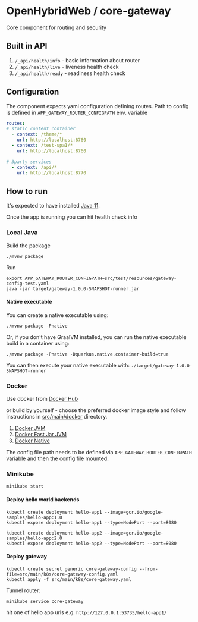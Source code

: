 # OpenHybridWeb / core-gateway
Core component for routing and security

## Built in API

1. `/_api/health/info` - basic information about router
2. `/_api/health/live` - liveness health check
3. `/_api/health/ready` - readiness health check

## Configuration

The component expects yaml configuration defining routes.
Path to config is defined in `APP_GATEWAY_ROUTER_CONFIGPATH` env. variable

```yaml
routes:
# static content container
  - context: /theme/*
    url: http://localhost:8760
  - context: /test-spa1/*
    url: http://localhost:8760

# 3party services
  - context: /api/*
    url: http://localhost:8770
```

## How to run

It's expected to have installed [Java 11](https://adoptopenjdk.net/installation.html).

Once the app is running you can hit health check info

### Local Java

Build the package

```shell script
./mvnw package
```

Run
```shell script
export APP_GATEWAY_ROUTER_CONFIGPATH=src/test/resources/gateway-config-test.yaml
java -jar target/gateway-1.0.0-SNAPSHOT-runner.jar
```

#### Native executable

You can create a native executable using: 
```shell script
./mvnw package -Pnative
```

Or, if you don't have GraalVM installed, you can run the native executable build in a container using: 
```shell script
./mvnw package -Pnative -Dquarkus.native.container-build=true
```

You can then execute your native executable with: `./target/gateway-1.0.0-SNAPSHOT-runner`


### Docker

Use docker from [Docker Hub](https://hub.docker.com/r/openhybridweb/core-gateway)

or build by yourself - choose the preferred docker image style and follow instructions in [src/main/docker](src/main/docker) directory.

1. [Docker JVM](src/main/docker/Dockerfile.jvm)
2. [Docker Fast Jar JVM](src/main/docker/Dockerfile.fast-jar)
3. [Docker Native](src/main/docker/Dockerfile.native)

The config file path needs to be defined via `APP_GATEWAY_ROUTER_CONFIGPATH` variable and then 
the config file mounted.

### Minikube

```shell script
minikube start
```
#### Deploy hello world backends

```shell script
kubectl create deployment hello-app1 --image=gcr.io/google-samples/hello-app:1.0
kubectl expose deployment hello-app1 --type=NodePort --port=8080

kubectl create deployment hello-app2 --image=gcr.io/google-samples/hello-app:2.0
kubectl expose deployment hello-app2 --type=NodePort --port=8080
```

#### Deploy gateway

```shell script
kubectl create secret generic core-gateway-config --from-file=src/main/k8s/core-gateway-config.yaml
kubectl apply -f src/main/k8s/core-gateway.yaml
```

Tunnel router:
```shell script
minikube service core-gateway
```

hit one of hello app urls e.g. `http://127.0.0.1:53735/hello-app1/`

